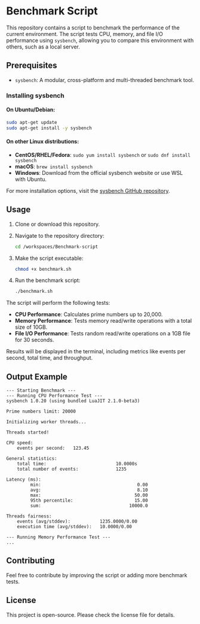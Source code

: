 # Benchmark Script

This repository contains a script to benchmark the performance of the current environment. The script tests CPU, memory, and file I/O performance using `sysbench`, allowing you to compare this environment with others, such as a local server.

## Prerequisites

- `sysbench`: A modular, cross-platform and multi-threaded benchmark tool.

### Installing sysbench

#### On Ubuntu/Debian:

```bash
sudo apt-get update
sudo apt-get install -y sysbench
```

#### On other Linux distributions:

- **CentOS/RHEL/Fedora**: `sudo yum install sysbench` or `sudo dnf install sysbench`
- **macOS**: `brew install sysbench`
- **Windows**: Download from the official sysbench website or use WSL with Ubuntu.

For more installation options, visit the [sysbench GitHub repository](https://github.com/akopytov/sysbench).

## Usage

1. Clone or download this repository.

2. Navigate to the repository directory:
   ```bash
   cd /workspaces/Benchmark-script
   ```

3. Make the script executable:
   ```bash
   chmod +x benchmark.sh
   ```

4. Run the benchmark script:
   ```bash
   ./benchmark.sh
   ```

The script will perform the following tests:
- **CPU Performance**: Calculates prime numbers up to 20,000.
- **Memory Performance**: Tests memory read/write operations with a total size of 10GB.
- **File I/O Performance**: Tests random read/write operations on a 1GB file for 30 seconds.

Results will be displayed in the terminal, including metrics like events per second, total time, and throughput.

## Output Example

```
--- Starting Benchmark ---
--- Running CPU Performance Test ---
sysbench 1.0.20 (using bundled LuaJIT 2.1.0-beta3)

Prime numbers limit: 20000

Initializing worker threads...

Threads started!

CPU speed:
    events per second:   123.45

General statistics:
    total time:                          10.0000s
    total number of events:              1235

Latency (ms):
         min:                                    0.00
         avg:                                    8.10
         max:                                   50.00
         95th percentile:                       15.00
         sum:                                 10000.0

Threads fairness:
    events (avg/stddev):           1235.0000/0.00
    execution time (avg/stddev):   10.0000/0.00

--- Running Memory Performance Test ---
...
```

## Contributing

Feel free to contribute by improving the script or adding more benchmark tests.

## License

This project is open-source. Please check the license file for details.